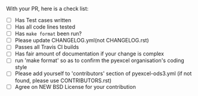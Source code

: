 With your PR, here is a check list:

- [ ] Has Test cases written
- [ ] Has all code lines tested
- [ ] Has `make format` been run?
- [ ] Please update CHANGELOG.yml(not CHANGELOG.rst)
- [ ] Passes all Travis CI builds
- [ ] Has fair amount of documentation if your change is complex
- [ ] run 'make format' so as to confirm the pyexcel organisation's coding style
- [ ] Please add yourself to 'contributors' section of pyexcel-ods3.yml (if not found, please use CONTRIBUTORS.rst)
- [ ] Agree on NEW BSD License for your contribution
